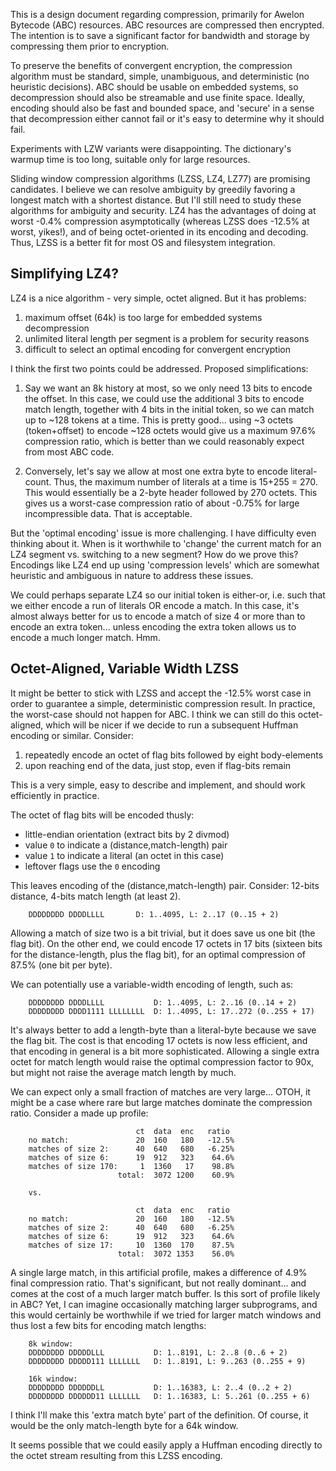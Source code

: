 This is a design document regarding compression, primarily for Awelon Bytecode (ABC) resources. ABC resources are compressed then encrypted. The intention is to save a significant factor for bandwidth and storage by compressing them prior to encryption. 

To preserve the benefits of convergent encryption, the compression algorithm must be standard, simple, unambiguous, and deterministic (no heuristic decisions). ABC should be usable on embedded systems, so decompression should also be streamable and use finite space. Ideally, encoding should also be fast and bounded space, and 'secure' in a sense that decompression either cannot fail or it's easy to determine why it should fail.

Experiments with LZW variants were disappointing. The dictionary's warmup time is too long, suitable only for large resources. 

Sliding window compression algorithms (LZSS, LZ4, LZ77) are promising candidates. I believe we can resolve ambiguity by greedily favoring a longest match with a shortest distance. But I'll still need to study these algorithms for ambiguity and security. LZ4 has the advantages of doing at worst -0.4% compression asymptotically (whereas LZSS does -12.5% at worst, yikes!), and of being octet-oriented in its encoding and decoding. Thus, LZSS is a better fit for most OS and filesystem integration. 

## Simplifying LZ4?

LZ4 is a nice algorithm - very simple, octet aligned. But it has problems:

1. maximum offset (64k) is too large for embedded systems decompression
2. unlimited literal length per segment is a problem for security reasons
3. difficult to select an optimal encoding for convergent encryption

I think the first two points could be addressed. Proposed simplifications:

1. Say we want an 8k history at most, so we only need 13 bits to encode the offset. In this case, we could use the additional 3 bits to encode match length, together with 4 bits in the initial token, so we can match up to ~128 tokens at a time. This is pretty good... using ~3 octets (token+offset) to encode ~128 octets would give us a maximum 97.6% compression ratio, which is better than we could reasonably expect from most ABC code.

2. Conversely, let's say we allow at most one extra byte to encode literal-count. Thus, the maximum number of literals at a time is 15+255 = 270. This would essentially be a 2-byte header followed by 270 octets. This gives us a worst-case compression ratio of about -0.75% for large incompressible data. That is acceptable.

But the 'optimal encoding' issue is more challenging. I have difficulty even thinking about it. When is it worthwhile to 'change' the current match for an LZ4 segment vs. switching to a new segment? How do we prove this? Encodings like LZ4 end up using 'compression levels' which are somewhat heuristic and ambiguous in nature to address these issues.

We could perhaps separate LZ4 so our initial token is either-or, i.e. such that we either encode a run of literals OR encode a match. In this case, it's almost always better for us to encode a match of size 4 or more than to encode an extra token... unless encoding the extra token allows us to encode a much longer match. Hmm.

## Octet-Aligned, Variable Width LZSS

It might be better to stick with LZSS and accept the -12.5% worst case in order to guarantee a simple, deterministic compression result. In practice, the worst-case should not happen for ABC. I think we can still do this octet-aligned, which will be nicer if we decide to run a subsequent Huffman encoding or similar. Consider:

1. repeatedly encode an octet of flag bits followed by eight body-elements
2. upon reaching end of the data, just stop, even if flag-bits remain

This is a very simple, easy to describe and implement, and should work efficiently in practice.

The octet of flag bits will be encoded thusly:

* little-endian orientation (extract bits by 2 divmod)
* value `0` to indicate a (distance,match-length) pair
* value `1` to indicate a literal (an octet in this case)
* leftover flags use the `0` encoding

This leaves encoding of the (distance,match-length) pair. Consider: 12-bits distance, 4-bits match length (at least 2). 

        DDDDDDDD DDDDLLLL       D: 1..4095, L: 2..17 (0..15 + 2)

Allowing a match of size two is a bit trivial, but it does save us one bit (the flag bit). On the other end, we could encode 17 octets in 17 bits (sixteen bits for the distance-length, plus the flag bit), for an optimal compression of 87.5% (one bit per byte). 

We can potentially use a variable-width encoding of length, such as:

        DDDDDDDD DDDDLLLL           D: 1..4095, L: 2..16 (0..14 + 2)
        DDDDDDDD DDDD1111 LLLLLLLL  D: 1..4095, L: 17..272 (0..255 + 17)

It's always better to add a length-byte than a literal-byte because we save the flag bit. The cost is that encoding 17 octets is now less efficient, and that encoding in general is a bit more sophisticated. Allowing a single extra octet for match length would raise the optimal compression factor to 90x, but might not raise the average match length by much. 

We can expect only a small fraction of matches are very large... OTOH, it might be a case where rare but large matches dominate the compression ratio. Consider a made up profile:
     
                                ct  data  enc   ratio
        no match:               20  160   180   -12.5%
        matches of size 2:      40  640   680   -6.25%
        matches of size 6:      19  912   323    64.6%
        matches of size 170:     1  1360   17    98.8%
                            total:  3072 1200    60.9%

        vs.

                                ct  data  enc   ratio
        no match:               20  160   180   -12.5%
        matches of size 2:      40  640   680   -6.25%
        matches of size 6:      19  912   323    64.6%
        matches of size 17:     10  1360  170    87.5%
                            total:  3072 1353    56.0%

A single large match, in this artificial profile, makes a difference of 4.9% final compression ratio. That's significant, but not really dominant... and comes at the cost of a much larger match buffer. Is this sort of profile likely in ABC? Yet, I can imagine occasionally matching larger subprograms, and this would certainly be worthwhile if we tried for larger match windows and thus lost a few bits for encoding match lengths: 

        8k window:
        DDDDDDDD DDDDDLLL           D: 1..8191, L: 2..8 (0..6 + 2)
        DDDDDDDD DDDDD111 LLLLLLL   D: 1..8191, L: 9..263 (0..255 + 9)

        16k window:
        DDDDDDDD DDDDDDLL           D: 1..16383, L: 2..4 (0..2 + 2)
        DDDDDDDD DDDDDD11 LLLLLLL   D: 1..16383, L: 5..261 (0..255 + 6)

I think I'll make this 'extra match byte' part of the definition. Of course, it would be the only match-length byte for a 64k window.

It seems possible that we could easily apply a Huffman encoding directly to the octet stream resulting from this LZSS encoding.

